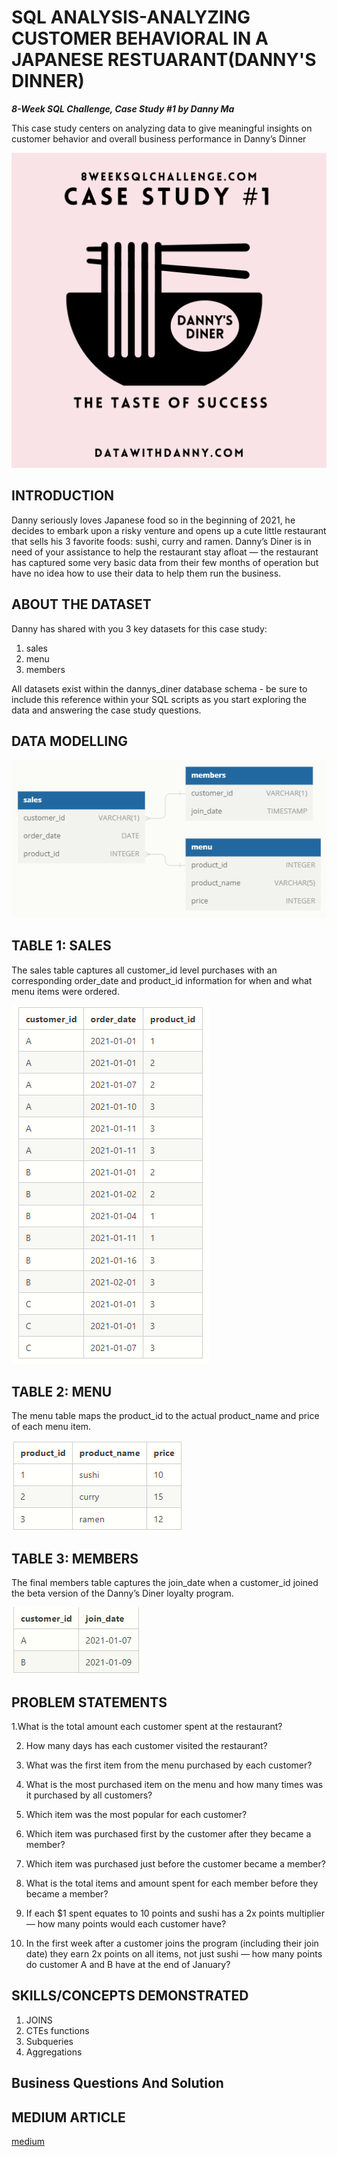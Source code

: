 # SQL ANALYSIS-ANALYZING CUSTOMER BEHAVIORAL IN A JAPANESE RESTUARANT(DANNY'S DINNER)

**_8-Week SQL Challenge, Case Study #1 by Danny Ma_**

This case study centers on analyzing data to give meaningful insights on customer behavior and overall business performance in Danny’s Dinner

![](Danny_dinner.png)

## INTRODUCTION

Danny seriously loves Japanese food so in the beginning of 2021, he decides to embark upon a risky venture and opens up a cute little restaurant that sells his 3 favorite foods: sushi, curry and ramen.
Danny’s Diner is in need of your assistance to help the restaurant stay afloat — the restaurant has captured some very basic data from their few months of operation but have no idea how to use their data to help them run the business.

## ABOUT THE DATASET

Danny has shared with you 3 key datasets for this case study:

1. sales
2. menu
3. members

All datasets exist within the dannys_diner database schema - be sure to include this reference within your SQL scripts as you start exploring the data and answering the case study questions.

## DATA MODELLING

![](Entity_diagram.png)

## TABLE 1: SALES 

The sales table captures all customer_id level purchases with an corresponding order_date and product_id information for when and what menu items were ordered.

![](sales.png)

## TABLE 2: MENU

The menu table maps the product_id to the actual product_name and price of each menu item.

![](menu.png)

## TABLE 3: MEMBERS

The final members table captures the join_date when a customer_id joined the beta version of the Danny’s Diner loyalty program.

![](members.png)

## PROBLEM STATEMENTS

1.What is the total amount each customer spent at the restaurant?

2. How many days has each customer visited the restaurant?

3. What was the first item from the menu purchased by each customer?

4. What is the most purchased item on the menu and how many times was it purchased by all customers?

5. Which item was the most popular for each customer?

6. Which item was purchased first by the customer after they became a member?

7. Which item was purchased just before the customer became a member?

8. What is the total items and amount spent for each member before they became a member?

9. If each $1 spent equates to 10 points and sushi has a 2x points multiplier — how many points would each customer have?

10. In the first week after a customer joins the program (including their join date) they earn 2x points on all items, not just sushi — how many points do customer A and B have at the end of January?

## SKILLS/CONCEPTS DEMONSTRATED

1. JOINS
2. CTEs functions
3. Subqueries
4. Aggregations

## Business Questions And Solution

## MEDIUM ARTICLE

[medium](https://medium.com/@roshetheefirst/sql-analysis-analysing-customer-behaviour-in-a-japanese-restuarant-dannys-dinner-17dcb7e612e9)


